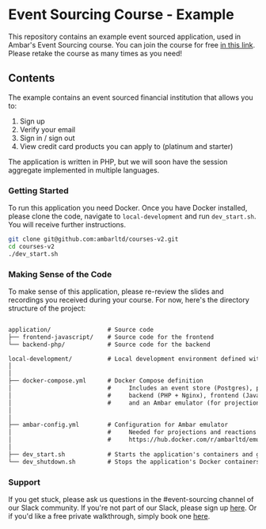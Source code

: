# Event Sourcing Course - Example

This repository contains an example event sourced application, used in Ambar's Event Sourcing course. You can join 
the course for free [in this link](https://ambar.cloud/esd). Please retake the course as many times as you need!

## Contents

The example contains an event sourced financial institution that allows you to:

1. Sign up
2. Verify your email
3. Sign in / sign out
4. View credit card products you can apply to (platinum and starter)

The application is written in PHP, but we will soon have the session aggregate implemented in multiple languages.

### Getting Started

To run this application you need Docker. Once you have Docker installed, please clone the code, 
navigate to `local-development` and run `dev_start.sh`. You will receive further instructions.

```bash
git clone git@github.com:ambarltd/courses-v2.git
cd courses-v2
./dev_start.sh
```

### Making Sense of the Code

To make sense of this application, please re-review the slides and recordings you received during your course. 
For now, here's the directory structure of the project:

```markdown

application/                # Source code
├── frontend-javascript/    # Source code for the frontend
└── backend-php/            # Source code for the backend

local-development/          # Local development environment defined with Docker Compose
│
│
├── docker-compose.yml      # Docker Compose definition
│                           #     Includes an event store (Postgres), projection db (Mongo),
│                           #     backend (PHP + Nginx), frontend (JavaScript + Nginx),
│                           #     and an Ambar emulator (for projections and reactions)
│
│
├── ambar-config.yml        # Configuration for Ambar emulator
│                           #     Needed for projections and reactions as per 
│                           #     https://hub.docker.com/r/ambarltd/emulator
│
├── dev_start.sh            # Starts the application's containers and gives you first steps!
└── dev_shutdown.sh         # Stops the application's Docker containers
```

### Support

If you get stuck, please ask us questions in the #event-sourcing channel of our Slack community. 
If you're not part of our Slack, please sign up [here](https://www.launchpass.com/ambar). 
Or if you'd like a free private walkthrough, simply book one [here](https://calendly.com/luis-ambar).

